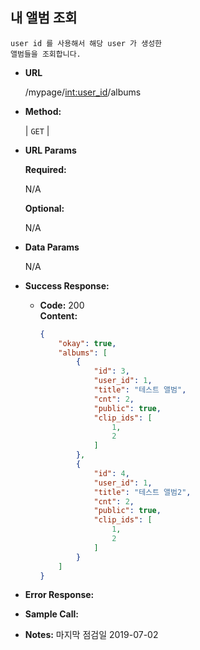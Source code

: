 **내 앨범 조회**
----
    user id 를 사용해서 해당 user 가 생성한
    앨범들을 조회합니다.

* **URL**

  /mypage/<int:user_id>/albums

* **Method:**

  | `GET` |
  
*  **URL Params**

   **Required:**
 
   N/A

   **Optional:**
 
   N/A

* **Data Params**

   N/A
  

* **Success Response:**
  
  * **Code:** 200 <br />
    **Content:** 
    ```json
    {
        "okay": true,
        "albums": [
            {
                "id": 3,
                "user_id": 1,
                "title": "테스트 앨범",
                "cnt": 2,
                "public": true,
                "clip_ids": [
                    1,
                    2
                ]
            },
            {
                "id": 4,
                "user_id": 1,
                "title": "테스트 앨범2",
                "cnt": 2,
                "public": true,
                "clip_ids": [
                    1,
                    2
                ]
            }
        ]
    }
    ```
 
* **Error Response:**


* **Sample Call:**


* **Notes:**
    마지막 점검일 2019-07-02
